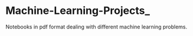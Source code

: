 # Machine-Learning-Projects_

Notebooks in pdf format dealing with different machine learning problems.
